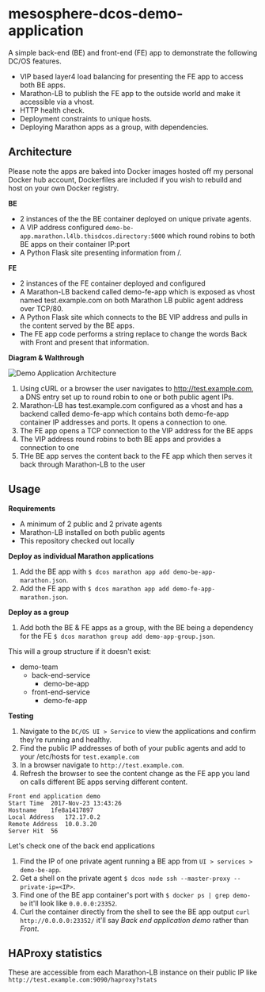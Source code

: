 # mesosphere-dcos-demo-application

A simple back-end (BE) and front-end (FE) app to demonstrate the following DC/OS features.

* VIP based layer4 load balancing for presenting the FE app to access both BE apps.
* Marathon-LB to publish the FE app to the outside world and make it accessible via a vhost.
* HTTP health check.
* Deployment constraints to unique hosts.
* Deploying Marathon apps as a group, with dependencies.

## Architecture ##

Please note the apps are baked into Docker images hosted off my personal Docker hub account, Dockerfiles are included if you wish to rebuild and host on your own Docker registry.

**BE**
* 2 instances of the the BE container deployed on unique private agents.
* A VIP address configured `demo-be-app.marathon.l4lb.thisdcos.directory:5000` which round robins to both BE apps on their container IP:port
* A Python Flask site presenting information from /.

**FE**
* 2 instances of the FE container deployed and configured
* A Marathon-LB backend called demo-fe-app which is exposed as vhost named test.example.com on both Marathon LB public agent address over TCP/80.
* A Python Flask site which connects to the BE VIP address and pulls in the content served by the BE apps.
* The FE app code performs a string replace to change the words Back with Front and present that information.

**Diagram & Walthrough**

![Demo Application Architecture](https://octodex.github.com/images/yaktocat.png)

1. Using cURL or a browser the user navigates to http://test.example.com, a DNS entry set up to round robin to one or both public agent IPs.
2. Marathon-LB has test.example.com configured as a vhost and has a backend called demo-fe-app which contains both demo-fe-app container IP addresses and ports. It opens a connection to one.
3. The FE app opens a TCP connection to the VIP address for the BE apps
4. The VIP address round robins to both BE apps and provides a connection to one
5. THe BE app serves the content back to the FE app which then serves it back through Marathon-LB to the user


## Usage ##

**Requirements**

* A minimum of 2 public and 2 private agents
* Marathon-LB installed on both public agents
* This repository checked out locally

**Deploy as individual Marathon applications**

1. Add the BE app with `$ dcos marathon app add demo-be-app-marathon.json`.
1. Add the FE app with `$ dcos marathon app add demo-fe-app-marathon.json`.

**Deploy as a group**

1. Add both the BE & FE apps as a group, with the BE being a dependency for the FE `$ dcos marathon group add demo-app-group.json`.

This will a group structure if it doesn't exist:

* demo-team
  * back-end-service
     * demo-be-app
  * front-end-service
     * demo-fe-app


**Testing**

1. Navigate to the `DC/OS UI > Service` to view the applications and confirm they're running and healthy.
1. Find the public IP addresses of both of your public agents and add to your /etc/hosts for `test.example.com`
1. In a browser navigate to `http://test.example.com`.
1. Refresh the browser to see the content change as the FE app you land on calls different BE apps serving different content.

````
Front end application demo
Start Time	2017-Nov-23 13:43:26
Hostname	1fe8a1417897
Local Address	172.17.0.2
Remote Address	10.0.3.20
Server Hit	56
````

Let's check one of the back end applications

1. Find the IP of one private agent running a BE app from `UI > services > demo-be-app`.
1. Get a shell on the private agent `$ dcos node ssh --master-proxy --private-ip=<IP>`.
1. Find one of the BE app container's port with `$ docker ps | grep demo-be` it'll look like `0.0.0.0:23352`.
1. Curl the container directly from the shell to see the BE app output `curl http://0.0.0.0:23352/` it'll say *Back end application demo* rather than *Front*.

## HAProxy statistics ##

These are accessible from each Marathon-LB instance on their public IP like `http://test.example.com:9090/haproxy?stats`

